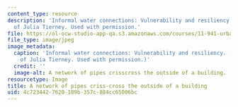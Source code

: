 ```yaml
---
content_type: resource
description: 'Informal water connections: Vulnerability and resiliency. Image courtesy
  of Julia Tierney. Used with permission.'
file: https://ol-ocw-studio-app-qa.s3.amazonaws.com/courses/11-941-urban-climate-adaptation-spring-2011/4c7234427620189b357c884cc65006bc_11-941s11-th.jpg
file_type: image/jpeg
image_metadata:
  caption: 'Informal water connections: Vulnerability and resiliency. (Image courtesy
    of Julia Tierney. Used with permission.)'
  credit: ''
  image-alt: A network of pipes crisscross the outside of a building.
resourcetype: Image
title: A network of pipes criss-cross the outside of a building
uid: 4c723442-7620-189b-357c-884cc65006bc
---
```

